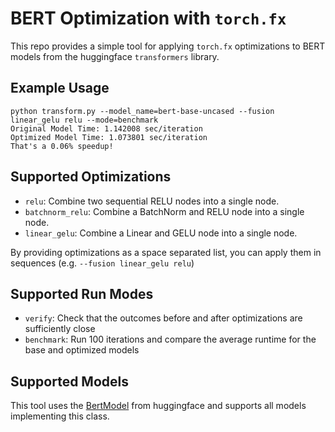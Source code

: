 # BERT Optimization with `torch.fx`

This repo provides a simple tool for applying `torch.fx` optimizations to BERT models from the huggingface `transformers` library.

## Example Usage

```
python transform.py --model_name=bert-base-uncased --fusion linear_gelu relu --mode=benchmark
Original Model Time: 1.142008 sec/iteration
Optimized Model Time: 1.073801 sec/iteration
That's a 0.06% speedup!
```

## Supported Optimizations 

* `relu`: Combine two sequential RELU nodes into a single node.
* `batchnorm_relu`: Combine a BatchNorm and RELU node into a single node.
* `linear_gelu`: Combine a Linear and GELU node into a single node.

By providing optimizations as a space separated list, you can apply them in sequences (e.g. `--fusion linear_gelu relu`)

## Supported Run Modes

* `verify`: Check that the outcomes before and after optimizations are sufficiently close
* `benchmark`: Run 100 iterations and compare the average runtime for the base and optimized models

## Supported Models

This tool uses the [BertModel](https://huggingface.co/docs/transformers/model_doc/bert#transformers.BertModel) from huggingface and supports all models implementing this class. 